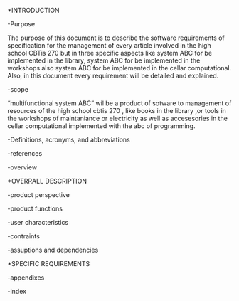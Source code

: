 *INTRODUCTION

-Purpose

The purpose of this document is to describe the software requirements of specification for the management of every article involved in the high school CBTis 270  but in three specific aspects like system ABC for be implemented in the library, system ABC for be implemented in the workshops also system ABC for be implemented in the cellar computational. Also, in this document every requirement will be detailed and explained.

-scope

“multifunctional system ABC” wil be a product of sotware to management of resources of the high school cbtis 270 , like books in the library ,or tools in the workshops of maintaniance or electricity  as well as   accesesories in the cellar computational  implemented with  the abc of programming.

-Definitions, acronyms, and abbreviations 

-references 

-overview



*OVERRALL DESCRIPTION 

-product perspective 

-product functions 

-user characteristics 

-contraints 

-assuptions and dependencies 



*SPECIFIC REQUIREMENTS 

-appendixes

-index

